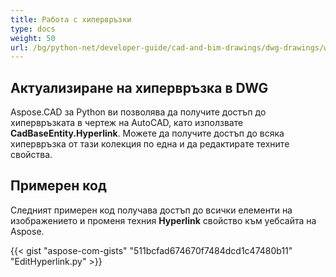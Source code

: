 ```yaml
---
title: Работа с хипервръзки
type: docs
weight: 50
url: /bg/python-net/developer-guide/cad-and-bim-drawings/dwg-drawings/working-with-hyperlinks/
---
```


## **Актуализиране на хипервръзка в DWG**

Aspose.CAD за Python ви позволява да получите достъп до хипервръзката в чертеж на AutoCAD, като използвате **CadBaseEntity.Hyperlink**. Можете да получите достъп до всяка хипервръзка от тази колекция по една и да редактирате техните свойства.

## Примерен код

Следният примерен код получава достъп до всички елементи на изображението и променя техния **Hyperlink** свойство към уебсайта на Aspose.

{{< gist "aspose-com-gists" "511bcfad674670f7484dcd1c47480b11" "EditHyperlink.py" >}}
